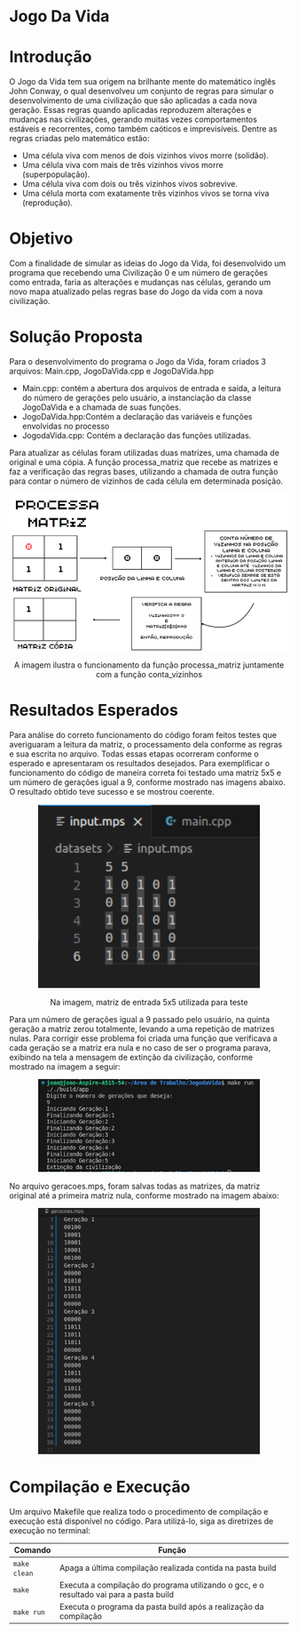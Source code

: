 # Jogo Da Vida

# Introdução
<p>O Jogo da Vida tem sua origem na brilhante mente do matemático inglês John Conway, o qual desenvolveu um conjunto de regras para simular o desenvolvimento de uma civilização que são aplicadas a cada nova geração. Essas regras quando aplicadas reproduzem alterações e mudanças nas civilizações, gerando muitas vezes comportamentos estáveis e recorrentes, como também caóticos e imprevisíveis. Dentre as regras criadas pelo matemático estão: 

- Uma célula viva com menos de dois vizinhos vivos morre (solidão).
- Uma célula viva com mais de três vizinhos vivos morre (superpopulação).
- Uma célula viva com dois ou três vizinhos vivos sobrevive.
- Uma célula morta com exatamente três vizinhos vivos se torna viva (reprodução). </p>

# Objetivo
<p>Com a finalidade de simular as ideias do Jogo da Vida, foi desenvolvido um programa que recebendo uma Civilização 0 e um número de gerações como entrada, faria as alterações e mudanças nas células, gerando um novo mapa atualizado pelas regras base do Jogo da vida com a nova civilização.  </p>

# Solução Proposta
<p>Para o desenvolvimento do programa o Jogo da Vida, foram criados 3 arquivos: Main.cpp, JogoDaVida.cpp e JogoDaVida.hpp

- Main.cpp: contém a abertura dos arquivos de entrada e saída, a leitura do número de gerações pelo usuário, a instanciação da classe JogoDaVida e a chamada de suas funções.
- JogoDaVida.hpp:Contém a declaração das variáveis e funções envolvidas no processo
- JogodaVida.cpp: Contém a declaração das funções utilizadas.

Para atualizar as células foram utilizadas duas matrizes, uma chamada de original e uma cópia. A função processa_matriz que recebe as matrizes e faz a verificação das regras bases, utilizando a chamada de outra função para contar o número de vizinhos de cada célula em determinada posição.
</p>


<div align=center>
<img src="Captura de tela de 2024-03-21 20-13-55.png" width="650px">
</div>
<p  align="center">
A imagem ilustra o funcionamento da função processa_matriz juntamente com a função conta_vizinhos
</p>

# Resultados Esperados
<p>Para análise do correto funcionamento do código foram feitos testes que averiguaram a leitura da matriz, o processamento dela conforme as regras e sua escrita no arquivo. Todas essas etapas ocorreram conforme o esperado e apresentaram os resultados desejados. Para exemplificar o funcionamento do código de maneira correta foi testado uma matriz 5x5 e um número de gerações igual a 9, conforme mostrado nas imagens abaixo. O resultado obtido teve sucesso e se mostrou coerente.</p>
<div align=center>
<img src="Captura de tela de 2024-03-23 17-57-24.png" width="400px">
</div>
<p  align="center">
Na imagem, matriz de entrada 5x5 utilizada para teste
</p>
<p>Para um número de gerações igual a 9 passado pelo usuário, na quinta geração a matriz zerou totalmente, levando a uma repetição de matrizes nulas. Para corrigir esse problema foi criada uma função que verificava a cada geração se a matriz era nula e no caso de ser o programa parava, exibindo na tela a mensagem de extinção da civilização, conforme mostrado na imagem a seguir:</p>

<div align=center>
<img src="Captura de tela de 2024-03-23 17-43-11.png" width="400px">
</div>
<p>
  No arquivo geracoes.mps, foram salvas todas as matrizes, da matriz original até a primeira matriz nula, conforme mostrado na imagem abaixo: 
</p>
<div align=center>
<img src="Captura de tela de 2024-03-24 15-13-06.png" width="400px">
</div>


# Compilação e Execução

Um arquivo Makefile que realiza todo o procedimento de compilação e execução está disponível no código. Para utilizá-lo, siga as diretrizes de execução no terminal:


| Comando                |  Função                                                                                           |                     
| -----------------------| ------------------------------------------------------------------------------------------------- |
|  `make clean`          | Apaga a última compilação realizada contida na pasta build                                        |
|  `make`                | Executa a compilação do programa utilizando o gcc, e o resultado vai para a pasta build           |
|  `make run`            | Executa o programa da pasta build após a realização da compilação       
